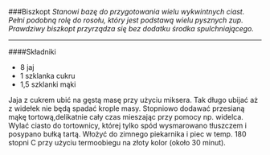 ###Biszkopt
*Stanowi bazę do przygotowania wielu wykwintnych ciast. Pełni podobną rolę do rosołu, który jest podstawą wielu pysznych zup. Prawdziwy biszkopt przyrządza się bez dodatku środka spulchniającego.*

***
####Składniki
* 8 jaj
* 1 szklanka cukru 
* 1,5 szklanki mąki 

Jaja z cukrem ubić na gęstą masę przy użyciu miksera. Tak długo ubijać aż z widełek nie będą spadać krople masy. Stopniowo dodawać przesianą mąkę tortową,delikatnie cały czas mieszając przy pomocy np. widelca. Wylać ciasto do tortownicy, której tylko spód wysmarowano tłuszczem i posypano bułką tartą. Włożyć do zimnego piekarnika i piec w temp. 180 stopni C przy użyciu termoobiegu na złoty kolor (około 30 minut). 
 
